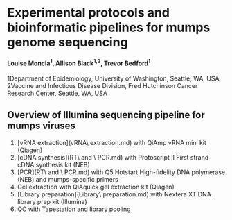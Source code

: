 # Experimental protocols and bioinformatic pipelines for mumps genome sequencing

#### Louise Moncla<sup>1</sup>, Allison Black<sup>1,2</sup>, Trevor Bedford<sup>1

1Department of Epidemiology, University of Washington, Seattle, WA, USA, 2Vaccine and Infectious Disease Division, Fred Hutchinson Cancer Research Center, Seattle, WA, USA


## Overview of Illumina sequencing pipeline for mumps viruses
1. [vRNA extraction](vRNA\ extraction.md) with QiAmp vRNA mini kit (Qiagen)
2. [cDNA synthesis](RT\ and \ PCR.md) with Protoscript II First strand cDNA synthesis kit (NEB)
3. [PCR](RT\ and \ PCR.md) with Q5 Hotstart High-fidelity DNA polymerase (NEB) and mumps-specific primers 
4. Gel extraction with QiAquick gel extraction kit (Qiagen)
5. [Library preparation](Library\ preparation.md) with Nextera XT DNA library prep kit (Illumina)
6. QC with Tapestation and library pooling

